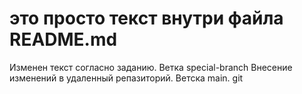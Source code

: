 # это просто текст внутри файла README.md
Изменен текст согласно заданию. Ветка special-branch
Внесение изменений в удаленный репазиторий. Ветска main. git
